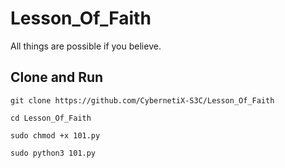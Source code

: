 # Lesson_Of_Faith
All things are possible if you believe.


## Clone and Run
```
git clone https://github.com/CybernetiX-S3C/Lesson_Of_Faith

cd Lesson_Of_Faith

sudo chmod +x 101.py

sudo python3 101.py
```
